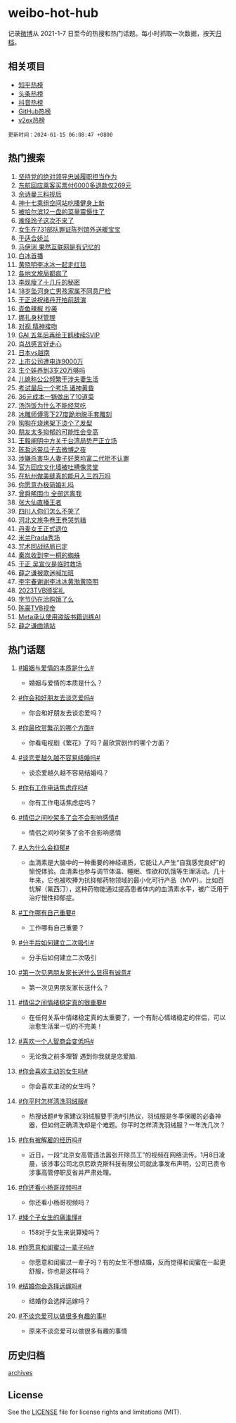 # weibo-hot-hub

记录[微博](https://www.weibo.com)从 2021-1-7 日至今的热搜和热门话题。每小时抓取一次数据，按天[归档](archives)。

## 相关项目

- [知乎热榜](https://github.com/lonnyzhang423/zhihu-hot-hub)
- [头条热榜](https://github.com/lonnyzhang423/toutiao-hot-hub)
- [抖音热榜](https://github.com/lonnyzhang423/douyin-hot-hub)
- [GitHub热榜](https://github.com/lonnyzhang423/github-hot-hub)
- [v2ex热榜](https://github.com/lonnyzhang423/v2ex-hot-hub)


`更新时间：2024-01-15 06:08:47 +0800`

## 热门搜索

1. [坚持党的绝对领导忠诚履职担当作为](https://m.weibo.cn/search?containerid=100103type%3D1%26t%3D10%26q%3D%23%E5%9D%9A%E6%8C%81%E5%85%9A%E7%9A%84%E7%BB%9D%E5%AF%B9%E9%A2%86%E5%AF%BC%E5%BF%A0%E8%AF%9A%E5%B1%A5%E8%81%8C%E6%8B%85%E5%BD%93%E4%BD%9C%E4%B8%BA%23&stream_entry_id=51&isnewpage=1&extparam=seat%3D1%26dgr%3D0%26q%3D%2523%25E5%259D%259A%25E6%258C%2581%25E5%2585%259A%25E7%259A%2584%25E7%25BB%259D%25E5%25AF%25B9%25E9%25A2%2586%25E5%25AF%25BC%25E5%25BF%25A0%25E8%25AF%259A%25E5%25B1%25A5%25E8%2581%258C%25E6%258B%2585%25E5%25BD%2593%25E4%25BD%259C%25E4%25B8%25BA%2523%26stream_entry_id%3D51%26pos%3D0%26cate%3D10103%26filter_type%3Drealtimehot%26c_type%3D51%26display_time%3D1705270126%26pre_seqid%3D17052701264150220375)
1. [东航回应乘客买票付6000多退款仅269元](https://m.weibo.cn/search?containerid=100103type%3D1%26t%3D10%26q%3D%23%E4%B8%9C%E8%88%AA%E5%9B%9E%E5%BA%94%E4%B9%98%E5%AE%A2%E4%B9%B0%E7%A5%A8%E4%BB%986000%E5%A4%9A%E9%80%80%E6%AC%BE%E4%BB%85269%E5%85%83%23&stream_entry_id=31&isnewpage=1&extparam=seat%3D1%26dgr%3D0%26stream_entry_id%3D31%26cate%3D5001%26filter_type%3Drealtimehot%26lcate%3D5001%26band_rank%3D1%26q%3D%2523%25E4%25B8%259C%25E8%2588%25AA%25E5%259B%259E%25E5%25BA%2594%25E4%25B9%2598%25E5%25AE%25A2%25E4%25B9%25B0%25E7%25A5%25A8%25E4%25BB%25986000%25E5%25A4%259A%25E9%2580%2580%25E6%25AC%25BE%25E4%25BB%2585269%25E5%2585%2583%2523%26realpos%3D1%26pos%3D0%26flag%3D2%26c_type%3D31%26display_time%3D1705270126%26pre_seqid%3D17052701264150220375)
1. [佘诗曼三料视后](https://m.weibo.cn/search?containerid=100103type%3D1%26t%3D10%26q%3D%E4%BD%98%E8%AF%97%E6%9B%BC%E4%B8%89%E6%96%99%E8%A7%86%E5%90%8E&stream_entry_id=31&isnewpage=1&extparam=seat%3D1%26dgr%3D0%26stream_entry_id%3D31%26cate%3D5001%26filter_type%3Drealtimehot%26lcate%3D5001%26band_rank%3D2%26q%3D%25E4%25BD%2598%25E8%25AF%2597%25E6%259B%25BC%25E4%25B8%2589%25E6%2596%2599%25E8%25A7%2586%25E5%2590%258E%26realpos%3D2%26pos%3D1%26flag%3D2%26c_type%3D31%26display_time%3D1705270126%26pre_seqid%3D17052701264150220375)
1. [神十七乘组空间站吃播健身上新](https://m.weibo.cn/search?containerid=100103type%3D1%26t%3D10%26q%3D%23%E7%A5%9E%E5%8D%81%E4%B8%83%E4%B9%98%E7%BB%84%E7%A9%BA%E9%97%B4%E7%AB%99%E5%90%83%E6%92%AD%E5%81%A5%E8%BA%AB%E4%B8%8A%E6%96%B0%23&stream_entry_id=31&isnewpage=1&extparam=seat%3D1%26dgr%3D0%26stream_entry_id%3D31%26cate%3D5001%26filter_type%3Drealtimehot%26lcate%3D5001%26band_rank%3D3%26q%3D%2523%25E7%25A5%259E%25E5%258D%2581%25E4%25B8%2583%25E4%25B9%2598%25E7%25BB%2584%25E7%25A9%25BA%25E9%2597%25B4%25E7%25AB%2599%25E5%2590%2583%25E6%2592%25AD%25E5%2581%25A5%25E8%25BA%25AB%25E4%25B8%258A%25E6%2596%25B0%2523%26realpos%3D3%26pos%3D2%26flag%3D0%26c_type%3D31%26display_time%3D1705270126%26pre_seqid%3D17052701264150220375)
1. [被哈尔滨12一盘的菜量震慑住了](https://m.weibo.cn/search?containerid=100103type%3D1%26t%3D10%26q%3D%23%E8%A2%AB%E5%93%88%E5%B0%94%E6%BB%A812%E4%B8%80%E7%9B%98%E7%9A%84%E8%8F%9C%E9%87%8F%E9%9C%87%E6%85%91%E4%BD%8F%E4%BA%86%23&stream_entry_id=31&isnewpage=1&extparam=seat%3D1%26dgr%3D0%26stream_entry_id%3D31%26cate%3D5001%26filter_type%3Drealtimehot%26lcate%3D5001%26band_rank%3D4%26q%3D%2523%25E8%25A2%25AB%25E5%2593%2588%25E5%25B0%2594%25E6%25BB%25A812%25E4%25B8%2580%25E7%259B%2598%25E7%259A%2584%25E8%258F%259C%25E9%2587%258F%25E9%259C%2587%25E6%2585%2591%25E4%25BD%258F%25E4%25BA%2586%2523%26realpos%3D4%26pos%3D3%26flag%3D2%26c_type%3D31%26display_time%3D1705270126%26pre_seqid%3D17052701264150220375)
1. [难怪玲子这次不来了](https://m.weibo.cn/search?containerid=100103type%3D1%26t%3D10%26q%3D%E9%9A%BE%E6%80%AA%E7%8E%B2%E5%AD%90%E8%BF%99%E6%AC%A1%E4%B8%8D%E6%9D%A5%E4%BA%86&stream_entry_id=31&isnewpage=1&extparam=seat%3D1%26dgr%3D0%26stream_entry_id%3D31%26cate%3D5001%26filter_type%3Drealtimehot%26lcate%3D5001%26band_rank%3D5%26q%3D%25E9%259A%25BE%25E6%2580%25AA%25E7%258E%25B2%25E5%25AD%2590%25E8%25BF%2599%25E6%25AC%25A1%25E4%25B8%258D%25E6%259D%25A5%25E4%25BA%2586%26realpos%3D5%26pos%3D4%26flag%3D2%26c_type%3D31%26display_time%3D1705270126%26pre_seqid%3D17052701264150220375)
1. [女生在731部队罪证陈列馆外送暖宝宝](https://m.weibo.cn/search?containerid=100103type%3D1%26t%3D10%26q%3D%23%E5%A5%B3%E7%94%9F%E5%9C%A8731%E9%83%A8%E9%98%9F%E7%BD%AA%E8%AF%81%E9%99%88%E5%88%97%E9%A6%86%E5%A4%96%E9%80%81%E6%9A%96%E5%AE%9D%E5%AE%9D%23&stream_entry_id=31&isnewpage=1&extparam=seat%3D1%26dgr%3D0%26stream_entry_id%3D31%26cate%3D5001%26filter_type%3Drealtimehot%26lcate%3D5001%26band_rank%3D6%26q%3D%2523%25E5%25A5%25B3%25E7%2594%259F%25E5%259C%25A8731%25E9%2583%25A8%25E9%2598%259F%25E7%25BD%25AA%25E8%25AF%2581%25E9%2599%2588%25E5%2588%2597%25E9%25A6%2586%25E5%25A4%2596%25E9%2580%2581%25E6%259A%2596%25E5%25AE%259D%25E5%25AE%259D%2523%26realpos%3D6%26pos%3D5%26flag%3D32768%26c_type%3D31%26display_time%3D1705270126%26pre_seqid%3D17052701264150220375)
1. [于适合娇兰](https://m.weibo.cn/search?containerid=100103type%3D1%26t%3D10%26q%3D%23%E4%BA%8E%E9%80%82%E5%90%88%E5%A8%87%E5%85%B0%23&stream_entry_id=31&isnewpage=1&extparam=seat%3D1%26stream_entry_id%3D31%26filter_type%3Drealtimehot%26cate%3D5001%26topic_ad%3D1%26is_ad_pos%3D1%26lcate%3D5001%26band_rank%3D7%26q%3D%2523%25E4%25BA%258E%25E9%2580%2582%25E5%2590%2588%25E5%25A8%2587%25E5%2585%25B0%2523%26dgr%3D0%26pos%3D6%26adid%3D218808%26c_type%3D31%26display_time%3D1705270126%26pre_seqid%3D17052701264150220375)
1. [马伊琍 果然互联网是有记忆的](https://m.weibo.cn/search?containerid=100103type%3D1%26t%3D10%26q%3D%E9%A9%AC%E4%BC%8A%E7%90%8D+%E6%9E%9C%E7%84%B6%E4%BA%92%E8%81%94%E7%BD%91%E6%98%AF%E6%9C%89%E8%AE%B0%E5%BF%86%E7%9A%84&stream_entry_id=31&isnewpage=1&extparam=seat%3D1%26dgr%3D0%26stream_entry_id%3D31%26cate%3D5001%26filter_type%3Drealtimehot%26lcate%3D5001%26band_rank%3D7%26q%3D%25E9%25A9%25AC%25E4%25BC%258A%25E7%2590%258D%2520%25E6%259E%259C%25E7%2584%25B6%25E4%25BA%2592%25E8%2581%2594%25E7%25BD%2591%25E6%2598%25AF%25E6%259C%2589%25E8%25AE%25B0%25E5%25BF%2586%25E7%259A%2584%26realpos%3D7%26pos%3D7%26flag%3D2%26c_type%3D31%26display_time%3D1705270126%26pre_seqid%3D17052701264150220375)
1. [白冰首播](https://m.weibo.cn/search?containerid=100103type%3D1%26t%3D10%26q%3D%E7%99%BD%E5%86%B0%E9%A6%96%E6%92%AD&stream_entry_id=31&isnewpage=1&extparam=seat%3D1%26dgr%3D0%26stream_entry_id%3D31%26cate%3D5001%26filter_type%3Drealtimehot%26lcate%3D5001%26band_rank%3D8%26q%3D%25E7%2599%25BD%25E5%2586%25B0%25E9%25A6%2596%25E6%2592%25AD%26realpos%3D8%26pos%3D8%26flag%3D2%26c_type%3D31%26display_time%3D1705270126%26pre_seqid%3D17052701264150220375)
1. [黄晓明李冰冰一起走红毯](https://m.weibo.cn/search?containerid=100103type%3D1%26t%3D10%26q%3D%E9%BB%84%E6%99%93%E6%98%8E%E6%9D%8E%E5%86%B0%E5%86%B0%E4%B8%80%E8%B5%B7%E8%B5%B0%E7%BA%A2%E6%AF%AF&stream_entry_id=31&isnewpage=1&extparam=seat%3D1%26dgr%3D0%26stream_entry_id%3D31%26cate%3D5001%26filter_type%3Drealtimehot%26lcate%3D5001%26band_rank%3D9%26q%3D%25E9%25BB%2584%25E6%2599%2593%25E6%2598%258E%25E6%259D%258E%25E5%2586%25B0%25E5%2586%25B0%25E4%25B8%2580%25E8%25B5%25B7%25E8%25B5%25B0%25E7%25BA%25A2%25E6%25AF%25AF%26realpos%3D9%26pos%3D9%26flag%3D2%26c_type%3D31%26display_time%3D1705270126%26pre_seqid%3D17052701264150220375)
1. [各地文旅局都疯了](https://m.weibo.cn/search?containerid=100103type%3D1%26t%3D10%26q%3D%E5%90%84%E5%9C%B0%E6%96%87%E6%97%85%E5%B1%80%E9%83%BD%E7%96%AF%E4%BA%86&stream_entry_id=31&isnewpage=1&extparam=seat%3D1%26dgr%3D0%26stream_entry_id%3D31%26cate%3D5001%26filter_type%3Drealtimehot%26lcate%3D5001%26band_rank%3D10%26q%3D%25E5%2590%2584%25E5%259C%25B0%25E6%2596%2587%25E6%2597%2585%25E5%25B1%2580%25E9%2583%25BD%25E7%2596%25AF%25E4%25BA%2586%26realpos%3D10%26pos%3D10%26flag%3D0%26c_type%3D31%26display_time%3D1705270126%26pre_seqid%3D17052701264150220375)
1. [李现瘦了十几斤的秘密](https://m.weibo.cn/search?containerid=100103type%3D1%26t%3D10%26q%3D%23%E6%9D%8E%E7%8E%B0%E7%98%A6%E4%BA%86%E5%8D%81%E5%87%A0%E6%96%A4%E7%9A%84%E7%A7%98%E5%AF%86%23&stream_entry_id=31&isnewpage=1&extparam=seat%3D1%26dgr%3D0%26stream_entry_id%3D31%26cate%3D5001%26filter_type%3Drealtimehot%26lcate%3D5001%26band_rank%3D11%26q%3D%2523%25E6%259D%258E%25E7%258E%25B0%25E7%2598%25A6%25E4%25BA%2586%25E5%258D%2581%25E5%2587%25A0%25E6%2596%25A4%25E7%259A%2584%25E7%25A7%2598%25E5%25AF%2586%2523%26realpos%3D11%26pos%3D11%26flag%3D2%26c_type%3D31%26display_time%3D1705270126%26pre_seqid%3D17052701264150220375)
1. [18岁坠河身亡男孩家属不同意尸检](https://m.weibo.cn/search?containerid=100103type%3D1%26t%3D10%26q%3D%2318%E5%B2%81%E5%9D%A0%E6%B2%B3%E8%BA%AB%E4%BA%A1%E7%94%B7%E5%AD%A9%E5%AE%B6%E5%B1%9E%E4%B8%8D%E5%90%8C%E6%84%8F%E5%B0%B8%E6%A3%80%23&stream_entry_id=31&isnewpage=1&extparam=seat%3D1%26dgr%3D0%26stream_entry_id%3D31%26cate%3D5001%26filter_type%3Drealtimehot%26lcate%3D5001%26band_rank%3D12%26q%3D%252318%25E5%25B2%2581%25E5%259D%25A0%25E6%25B2%25B3%25E8%25BA%25AB%25E4%25BA%25A1%25E7%2594%25B7%25E5%25AD%25A9%25E5%25AE%25B6%25E5%25B1%259E%25E4%25B8%258D%25E5%2590%258C%25E6%2584%258F%25E5%25B0%25B8%25E6%25A3%2580%2523%26realpos%3D12%26pos%3D12%26flag%3D2%26c_type%3D31%26display_time%3D1705270126%26pre_seqid%3D17052701264150220375)
1. [于正说祝绪丹开拍前辞演](https://m.weibo.cn/search?containerid=100103type%3D1%26t%3D10%26q%3D%E4%BA%8E%E6%AD%A3%E8%AF%B4%E7%A5%9D%E7%BB%AA%E4%B8%B9%E5%BC%80%E6%8B%8D%E5%89%8D%E8%BE%9E%E6%BC%94&stream_entry_id=31&isnewpage=1&extparam=seat%3D1%26dgr%3D0%26stream_entry_id%3D31%26cate%3D5001%26filter_type%3Drealtimehot%26lcate%3D5001%26band_rank%3D13%26q%3D%25E4%25BA%258E%25E6%25AD%25A3%25E8%25AF%25B4%25E7%25A5%259D%25E7%25BB%25AA%25E4%25B8%25B9%25E5%25BC%2580%25E6%258B%258D%25E5%2589%258D%25E8%25BE%259E%25E6%25BC%2594%26realpos%3D13%26pos%3D13%26flag%3D2%26c_type%3D31%26display_time%3D1705270126%26pre_seqid%3D17052701264150220375)
1. [壶鱼辣椒 抄袭](https://m.weibo.cn/search?containerid=100103type%3D1%26t%3D10%26q%3D%E5%A3%B6%E9%B1%BC%E8%BE%A3%E6%A4%92+%E6%8A%84%E8%A2%AD&stream_entry_id=31&isnewpage=1&extparam=seat%3D1%26dgr%3D0%26stream_entry_id%3D31%26cate%3D5001%26filter_type%3Drealtimehot%26lcate%3D5001%26band_rank%3D14%26q%3D%25E5%25A3%25B6%25E9%25B1%25BC%25E8%25BE%25A3%25E6%25A4%2592%2520%25E6%258A%2584%25E8%25A2%25AD%26realpos%3D14%26pos%3D14%26flag%3D0%26c_type%3D31%26display_time%3D1705270126%26pre_seqid%3D17052701264150220375)
1. [娜扎身材管理](https://m.weibo.cn/search?containerid=100103type%3D1%26t%3D10%26q%3D%23%E5%A8%9C%E6%89%8E%E8%BA%AB%E6%9D%90%E7%AE%A1%E7%90%86%23&stream_entry_id=31&isnewpage=1&extparam=seat%3D1%26dgr%3D0%26stream_entry_id%3D31%26cate%3D5001%26filter_type%3Drealtimehot%26lcate%3D5001%26band_rank%3D15%26q%3D%2523%25E5%25A8%259C%25E6%2589%258E%25E8%25BA%25AB%25E6%259D%2590%25E7%25AE%25A1%25E7%2590%2586%2523%26realpos%3D15%26pos%3D15%26flag%3D2%26c_type%3D31%26display_time%3D1705270126%26pre_seqid%3D17052701264150220375)
1. [对视 精神接吻](https://m.weibo.cn/search?containerid=100103type%3D1%26t%3D10%26q%3D%E5%AF%B9%E8%A7%86+%E7%B2%BE%E7%A5%9E%E6%8E%A5%E5%90%BB&stream_entry_id=31&isnewpage=1&extparam=seat%3D1%26dgr%3D0%26stream_entry_id%3D31%26cate%3D5001%26filter_type%3Drealtimehot%26lcate%3D5001%26band_rank%3D16%26q%3D%25E5%25AF%25B9%25E8%25A7%2586%2520%25E7%25B2%25BE%25E7%25A5%259E%25E6%258E%25A5%25E5%2590%25BB%26realpos%3D16%26pos%3D16%26flag%3D0%26c_type%3D31%26display_time%3D1705270126%26pre_seqid%3D17052701264150220375)
1. [GAI 五年后再给王鹤棣续SVIP](https://m.weibo.cn/search?containerid=100103type%3D1%26t%3D10%26q%3DGAI+%E4%BA%94%E5%B9%B4%E5%90%8E%E5%86%8D%E7%BB%99%E7%8E%8B%E9%B9%A4%E6%A3%A3%E7%BB%ADSVIP&stream_entry_id=31&isnewpage=1&extparam=seat%3D1%26dgr%3D0%26stream_entry_id%3D31%26cate%3D5001%26filter_type%3Drealtimehot%26lcate%3D5001%26band_rank%3D17%26q%3DGAI%2520%25E4%25BA%2594%25E5%25B9%25B4%25E5%2590%258E%25E5%2586%258D%25E7%25BB%2599%25E7%258E%258B%25E9%25B9%25A4%25E6%25A3%25A3%25E7%25BB%25ADSVIP%26realpos%3D17%26pos%3D17%26flag%3D0%26c_type%3D31%26display_time%3D1705270126%26pre_seqid%3D17052701264150220375)
1. [肖战感言好走心](https://m.weibo.cn/search?containerid=100103type%3D1%26t%3D10%26q%3D%23%E8%82%96%E6%88%98%E6%84%9F%E8%A8%80%E5%A5%BD%E8%B5%B0%E5%BF%83%23&stream_entry_id=31&isnewpage=1&extparam=seat%3D1%26dgr%3D0%26stream_entry_id%3D31%26cate%3D5001%26filter_type%3Drealtimehot%26lcate%3D5001%26band_rank%3D18%26q%3D%2523%25E8%2582%2596%25E6%2588%2598%25E6%2584%259F%25E8%25A8%2580%25E5%25A5%25BD%25E8%25B5%25B0%25E5%25BF%2583%2523%26realpos%3D18%26pos%3D18%26flag%3D0%26c_type%3D31%26display_time%3D1705270126%26pre_seqid%3D17052701264150220375)
1. [日本vs越南](https://m.weibo.cn/search?containerid=100103type%3D1%26t%3D10%26q%3D%E6%97%A5%E6%9C%ACvs%E8%B6%8A%E5%8D%97&stream_entry_id=31&isnewpage=1&extparam=seat%3D1%26dgr%3D0%26stream_entry_id%3D31%26cate%3D5001%26filter_type%3Drealtimehot%26lcate%3D5001%26band_rank%3D19%26q%3D%25E6%2597%25A5%25E6%259C%25ACvs%25E8%25B6%258A%25E5%258D%2597%26realpos%3D19%26pos%3D19%26flag%3D0%26c_type%3D31%26display_time%3D1705270126%26pre_seqid%3D17052701264150220375)
1. [上市公司遭电诈9000万](https://m.weibo.cn/search?containerid=100103type%3D1%26t%3D10%26q%3D%23%E4%B8%8A%E5%B8%82%E5%85%AC%E5%8F%B8%E9%81%AD%E7%94%B5%E8%AF%889000%E4%B8%87%23&stream_entry_id=31&isnewpage=1&extparam=seat%3D1%26dgr%3D0%26stream_entry_id%3D31%26cate%3D5001%26filter_type%3Drealtimehot%26lcate%3D5001%26band_rank%3D20%26q%3D%2523%25E4%25B8%258A%25E5%25B8%2582%25E5%2585%25AC%25E5%258F%25B8%25E9%2581%25AD%25E7%2594%25B5%25E8%25AF%25889000%25E4%25B8%2587%2523%26realpos%3D20%26pos%3D20%26flag%3D0%26c_type%3D31%26display_time%3D1705270126%26pre_seqid%3D17052701264150220375)
1. [生个娃养到3岁20万够吗](https://m.weibo.cn/search?containerid=100103type%3D1%26t%3D10%26q%3D%23%E7%94%9F%E4%B8%AA%E5%A8%83%E5%85%BB%E5%88%B03%E5%B2%8120%E4%B8%87%E5%A4%9F%E5%90%97%23&stream_entry_id=31&isnewpage=1&extparam=seat%3D1%26dgr%3D0%26stream_entry_id%3D31%26cate%3D5001%26filter_type%3Drealtimehot%26lcate%3D5001%26band_rank%3D21%26q%3D%2523%25E7%2594%259F%25E4%25B8%25AA%25E5%25A8%2583%25E5%2585%25BB%25E5%2588%25B03%25E5%25B2%258120%25E4%25B8%2587%25E5%25A4%259F%25E5%2590%2597%2523%26realpos%3D21%26pos%3D21%26flag%3D0%26c_type%3D31%26display_time%3D1705270126%26pre_seqid%3D17052701264150220375)
1. [儿媳称公公频繁干涉夫妻生活](https://m.weibo.cn/search?containerid=100103type%3D1%26t%3D10%26q%3D%23%E5%84%BF%E5%AA%B3%E7%A7%B0%E5%85%AC%E5%85%AC%E9%A2%91%E7%B9%81%E5%B9%B2%E6%B6%89%E5%A4%AB%E5%A6%BB%E7%94%9F%E6%B4%BB%23&stream_entry_id=31&isnewpage=1&extparam=seat%3D1%26dgr%3D0%26stream_entry_id%3D31%26cate%3D5001%26filter_type%3Drealtimehot%26lcate%3D5001%26band_rank%3D22%26q%3D%2523%25E5%2584%25BF%25E5%25AA%25B3%25E7%25A7%25B0%25E5%2585%25AC%25E5%2585%25AC%25E9%25A2%2591%25E7%25B9%2581%25E5%25B9%25B2%25E6%25B6%2589%25E5%25A4%25AB%25E5%25A6%25BB%25E7%2594%259F%25E6%25B4%25BB%2523%26realpos%3D22%26pos%3D22%26flag%3D0%26c_type%3D31%26display_time%3D1705270126%26pre_seqid%3D17052701264150220375)
1. [考试最后一个考场 诸神黄昏](https://m.weibo.cn/search?containerid=100103type%3D1%26t%3D10%26q%3D%E8%80%83%E8%AF%95%E6%9C%80%E5%90%8E%E4%B8%80%E4%B8%AA%E8%80%83%E5%9C%BA+%E8%AF%B8%E7%A5%9E%E9%BB%84%E6%98%8F&stream_entry_id=31&isnewpage=1&extparam=seat%3D1%26dgr%3D0%26stream_entry_id%3D31%26cate%3D5001%26filter_type%3Drealtimehot%26lcate%3D5001%26band_rank%3D23%26q%3D%25E8%2580%2583%25E8%25AF%2595%25E6%259C%2580%25E5%2590%258E%25E4%25B8%2580%25E4%25B8%25AA%25E8%2580%2583%25E5%259C%25BA%2520%25E8%25AF%25B8%25E7%25A5%259E%25E9%25BB%2584%25E6%2598%258F%26realpos%3D23%26pos%3D23%26flag%3D0%26c_type%3D31%26display_time%3D1705270126%26pre_seqid%3D17052701264150220375)
1. [36元成本一锅做出了10道菜](https://m.weibo.cn/search?containerid=100103type%3D1%26t%3D10%26q%3D36%E5%85%83%E6%88%90%E6%9C%AC%E4%B8%80%E9%94%85%E5%81%9A%E5%87%BA%E4%BA%8610%E9%81%93%E8%8F%9C&stream_entry_id=31&isnewpage=1&extparam=seat%3D1%26dgr%3D0%26stream_entry_id%3D31%26cate%3D5001%26filter_type%3Drealtimehot%26lcate%3D5001%26band_rank%3D24%26q%3D36%25E5%2585%2583%25E6%2588%2590%25E6%259C%25AC%25E4%25B8%2580%25E9%2594%2585%25E5%2581%259A%25E5%2587%25BA%25E4%25BA%258610%25E9%2581%2593%25E8%258F%259C%26realpos%3D24%26pos%3D24%26flag%3D0%26c_type%3D31%26display_time%3D1705270126%26pre_seqid%3D17052701264150220375)
1. [汤泡饭为什么不能经常吃](https://m.weibo.cn/search?containerid=100103type%3D1%26t%3D10%26q%3D%23%E6%B1%A4%E6%B3%A1%E9%A5%AD%E4%B8%BA%E4%BB%80%E4%B9%88%E4%B8%8D%E8%83%BD%E7%BB%8F%E5%B8%B8%E5%90%83%23&stream_entry_id=31&isnewpage=1&extparam=seat%3D1%26dgr%3D0%26stream_entry_id%3D31%26cate%3D5001%26filter_type%3Drealtimehot%26lcate%3D5001%26band_rank%3D25%26q%3D%2523%25E6%25B1%25A4%25E6%25B3%25A1%25E9%25A5%25AD%25E4%25B8%25BA%25E4%25BB%2580%25E4%25B9%2588%25E4%25B8%258D%25E8%2583%25BD%25E7%25BB%258F%25E5%25B8%25B8%25E5%2590%2583%2523%26realpos%3D25%26pos%3D25%26flag%3D0%26c_type%3D31%26display_time%3D1705270126%26pre_seqid%3D17052701264150220375)
1. [冰雕师傅零下27度跪地脱手套雕刻](https://m.weibo.cn/search?containerid=100103type%3D1%26t%3D10%26q%3D%23%E5%86%B0%E9%9B%95%E5%B8%88%E5%82%85%E9%9B%B6%E4%B8%8B27%E5%BA%A6%E8%B7%AA%E5%9C%B0%E8%84%B1%E6%89%8B%E5%A5%97%E9%9B%95%E5%88%BB%23&stream_entry_id=31&isnewpage=1&extparam=seat%3D1%26dgr%3D0%26stream_entry_id%3D31%26cate%3D5001%26filter_type%3Drealtimehot%26lcate%3D5001%26band_rank%3D26%26q%3D%2523%25E5%2586%25B0%25E9%259B%2595%25E5%25B8%2588%25E5%2582%2585%25E9%259B%25B6%25E4%25B8%258B27%25E5%25BA%25A6%25E8%25B7%25AA%25E5%259C%25B0%25E8%2584%25B1%25E6%2589%258B%25E5%25A5%2597%25E9%259B%2595%25E5%2588%25BB%2523%26realpos%3D26%26pos%3D26%26flag%3D32768%26c_type%3D31%26display_time%3D1705270126%26pre_seqid%3D17052701264150220375)
1. [狗狗在烧烤架下烫个了发型](https://m.weibo.cn/search?containerid=100103type%3D1%26t%3D10%26q%3D%E7%8B%97%E7%8B%97%E5%9C%A8%E7%83%A7%E7%83%A4%E6%9E%B6%E4%B8%8B%E7%83%AB%E4%B8%AA%E4%BA%86%E5%8F%91%E5%9E%8B&stream_entry_id=31&isnewpage=1&extparam=seat%3D1%26dgr%3D0%26stream_entry_id%3D31%26cate%3D5001%26filter_type%3Drealtimehot%26lcate%3D5001%26band_rank%3D27%26q%3D%25E7%258B%2597%25E7%258B%2597%25E5%259C%25A8%25E7%2583%25A7%25E7%2583%25A4%25E6%259E%25B6%25E4%25B8%258B%25E7%2583%25AB%25E4%25B8%25AA%25E4%25BA%2586%25E5%258F%2591%25E5%259E%258B%26realpos%3D27%26pos%3D27%26flag%3D0%26c_type%3D31%26display_time%3D1705270126%26pre_seqid%3D17052701264150220375)
1. [朋友太多抑郁的可能性会变高](https://m.weibo.cn/search?containerid=100103type%3D1%26t%3D10%26q%3D%23%E6%9C%8B%E5%8F%8B%E5%A4%AA%E5%A4%9A%E6%8A%91%E9%83%81%E7%9A%84%E5%8F%AF%E8%83%BD%E6%80%A7%E4%BC%9A%E5%8F%98%E9%AB%98%23&stream_entry_id=31&isnewpage=1&extparam=seat%3D1%26dgr%3D0%26stream_entry_id%3D31%26cate%3D5001%26filter_type%3Drealtimehot%26lcate%3D5001%26band_rank%3D28%26q%3D%2523%25E6%259C%258B%25E5%258F%258B%25E5%25A4%25AA%25E5%25A4%259A%25E6%258A%2591%25E9%2583%2581%25E7%259A%2584%25E5%258F%25AF%25E8%2583%25BD%25E6%2580%25A7%25E4%25BC%259A%25E5%258F%2598%25E9%25AB%2598%2523%26realpos%3D28%26pos%3D28%26flag%3D0%26c_type%3D31%26display_time%3D1705270126%26pre_seqid%3D17052701264150220375)
1. [王毅阐明中方关于台湾局势严正立场](https://m.weibo.cn/search?containerid=100103type%3D1%26t%3D10%26q%3D%23%E7%8E%8B%E6%AF%85%E9%98%90%E6%98%8E%E4%B8%AD%E6%96%B9%E5%85%B3%E4%BA%8E%E5%8F%B0%E6%B9%BE%E5%B1%80%E5%8A%BF%E4%B8%A5%E6%AD%A3%E7%AB%8B%E5%9C%BA%23&stream_entry_id=31&isnewpage=1&extparam=seat%3D1%26dgr%3D0%26stream_entry_id%3D31%26cate%3D5001%26filter_type%3Drealtimehot%26lcate%3D5001%26band_rank%3D29%26q%3D%2523%25E7%258E%258B%25E6%25AF%2585%25E9%2598%2590%25E6%2598%258E%25E4%25B8%25AD%25E6%2596%25B9%25E5%2585%25B3%25E4%25BA%258E%25E5%258F%25B0%25E6%25B9%25BE%25E5%25B1%2580%25E5%258A%25BF%25E4%25B8%25A5%25E6%25AD%25A3%25E7%25AB%258B%25E5%259C%25BA%2523%26realpos%3D29%26pos%3D29%26flag%3D0%26c_type%3D31%26display_time%3D1705270126%26pre_seqid%3D17052701264150220375)
1. [陈哲远带瓜子去微博之夜](https://m.weibo.cn/search?containerid=100103type%3D1%26t%3D10%26q%3D%23%E9%99%88%E5%93%B2%E8%BF%9C%E5%B8%A6%E7%93%9C%E5%AD%90%E5%8E%BB%E5%BE%AE%E5%8D%9A%E4%B9%8B%E5%A4%9C%23&stream_entry_id=31&isnewpage=1&extparam=seat%3D1%26dgr%3D0%26stream_entry_id%3D31%26cate%3D5001%26filter_type%3Drealtimehot%26lcate%3D5001%26band_rank%3D30%26q%3D%2523%25E9%2599%2588%25E5%2593%25B2%25E8%25BF%259C%25E5%25B8%25A6%25E7%2593%259C%25E5%25AD%2590%25E5%258E%25BB%25E5%25BE%25AE%25E5%258D%259A%25E4%25B9%258B%25E5%25A4%259C%2523%26realpos%3D30%26pos%3D30%26flag%3D0%26c_type%3D31%26display_time%3D1705270126%26pre_seqid%3D17052701264150220375)
1. [涉嫌杀害华人妻子好莱坞富二代拒不认罪](https://m.weibo.cn/search?containerid=100103type%3D1%26t%3D10%26q%3D%23%E6%B6%89%E5%AB%8C%E6%9D%80%E5%AE%B3%E5%8D%8E%E4%BA%BA%E5%A6%BB%E5%AD%90%E5%A5%BD%E8%8E%B1%E5%9D%9E%E5%AF%8C%E4%BA%8C%E4%BB%A3%E6%8B%92%E4%B8%8D%E8%AE%A4%E7%BD%AA%23&stream_entry_id=31&isnewpage=1&extparam=seat%3D1%26dgr%3D0%26stream_entry_id%3D31%26cate%3D5001%26filter_type%3Drealtimehot%26lcate%3D5001%26band_rank%3D31%26q%3D%2523%25E6%25B6%2589%25E5%25AB%258C%25E6%259D%2580%25E5%25AE%25B3%25E5%258D%258E%25E4%25BA%25BA%25E5%25A6%25BB%25E5%25AD%2590%25E5%25A5%25BD%25E8%258E%25B1%25E5%259D%259E%25E5%25AF%258C%25E4%25BA%258C%25E4%25BB%25A3%25E6%258B%2592%25E4%25B8%258D%25E8%25AE%25A4%25E7%25BD%25AA%2523%26realpos%3D31%26pos%3D31%26flag%3D1%26c_type%3D31%26display_time%3D1705270126%26pre_seqid%3D17052701264150220375)
1. [官方回应文化墙被吐槽像灵堂](https://m.weibo.cn/search?containerid=100103type%3D1%26t%3D10%26q%3D%23%E5%AE%98%E6%96%B9%E5%9B%9E%E5%BA%94%E6%96%87%E5%8C%96%E5%A2%99%E8%A2%AB%E5%90%90%E6%A7%BD%E5%83%8F%E7%81%B5%E5%A0%82%23&stream_entry_id=31&isnewpage=1&extparam=seat%3D1%26dgr%3D0%26stream_entry_id%3D31%26cate%3D5001%26filter_type%3Drealtimehot%26lcate%3D5001%26band_rank%3D32%26q%3D%2523%25E5%25AE%2598%25E6%2596%25B9%25E5%259B%259E%25E5%25BA%2594%25E6%2596%2587%25E5%258C%2596%25E5%25A2%2599%25E8%25A2%25AB%25E5%2590%2590%25E6%25A7%25BD%25E5%2583%258F%25E7%2581%25B5%25E5%25A0%2582%2523%26realpos%3D32%26pos%3D32%26flag%3D1%26c_type%3D31%26display_time%3D1705270126%26pre_seqid%3D17052701264150220375)
1. [在杭州做美缝真的能月入三四万吗](https://m.weibo.cn/search?containerid=100103type%3D1%26t%3D10%26q%3D%23%E5%9C%A8%E6%9D%AD%E5%B7%9E%E5%81%9A%E7%BE%8E%E7%BC%9D%E7%9C%9F%E7%9A%84%E8%83%BD%E6%9C%88%E5%85%A5%E4%B8%89%E5%9B%9B%E4%B8%87%E5%90%97%23&stream_entry_id=31&isnewpage=1&extparam=seat%3D1%26dgr%3D0%26stream_entry_id%3D31%26cate%3D5001%26filter_type%3Drealtimehot%26lcate%3D5001%26band_rank%3D33%26q%3D%2523%25E5%259C%25A8%25E6%259D%25AD%25E5%25B7%259E%25E5%2581%259A%25E7%25BE%258E%25E7%25BC%259D%25E7%259C%259F%25E7%259A%2584%25E8%2583%25BD%25E6%259C%2588%25E5%2585%25A5%25E4%25B8%2589%25E5%259B%259B%25E4%25B8%2587%25E5%2590%2597%2523%26realpos%3D33%26pos%3D33%26flag%3D1%26c_type%3D31%26display_time%3D1705270126%26pre_seqid%3D17052701264150220375)
1. [你愿意办极简婚礼吗](https://m.weibo.cn/search?containerid=100103type%3D1%26t%3D10%26q%3D%23%E4%BD%A0%E6%84%BF%E6%84%8F%E5%8A%9E%E6%9E%81%E7%AE%80%E5%A9%9A%E7%A4%BC%E5%90%97%23&stream_entry_id=31&isnewpage=1&extparam=seat%3D1%26dgr%3D0%26stream_entry_id%3D31%26cate%3D5001%26filter_type%3Drealtimehot%26lcate%3D5001%26band_rank%3D34%26q%3D%2523%25E4%25BD%25A0%25E6%2584%25BF%25E6%2584%258F%25E5%258A%259E%25E6%259E%2581%25E7%25AE%2580%25E5%25A9%259A%25E7%25A4%25BC%25E5%2590%2597%2523%26realpos%3D34%26pos%3D34%26flag%3D0%26c_type%3D31%26display_time%3D1705270126%26pre_seqid%3D17052701264150220375)
1. [曾舜晞围巾 全部远离我](https://m.weibo.cn/search?containerid=100103type%3D1%26t%3D10%26q%3D%E6%9B%BE%E8%88%9C%E6%99%9E%E5%9B%B4%E5%B7%BE+%E5%85%A8%E9%83%A8%E8%BF%9C%E7%A6%BB%E6%88%91&stream_entry_id=31&isnewpage=1&extparam=seat%3D1%26dgr%3D0%26stream_entry_id%3D31%26cate%3D5001%26filter_type%3Drealtimehot%26lcate%3D5001%26band_rank%3D35%26q%3D%25E6%259B%25BE%25E8%2588%259C%25E6%2599%259E%25E5%259B%25B4%25E5%25B7%25BE%2520%25E5%2585%25A8%25E9%2583%25A8%25E8%25BF%259C%25E7%25A6%25BB%25E6%2588%2591%26realpos%3D35%26pos%3D35%26flag%3D0%26c_type%3D31%26display_time%3D1705270126%26pre_seqid%3D17052701264150220375)
1. [张大仙直播王者](https://m.weibo.cn/search?containerid=100103type%3D1%26t%3D10%26q%3D%E5%BC%A0%E5%A4%A7%E4%BB%99%E7%9B%B4%E6%92%AD%E7%8E%8B%E8%80%85&stream_entry_id=31&isnewpage=1&extparam=seat%3D1%26dgr%3D0%26stream_entry_id%3D31%26cate%3D5001%26filter_type%3Drealtimehot%26lcate%3D5001%26band_rank%3D36%26q%3D%25E5%25BC%25A0%25E5%25A4%25A7%25E4%25BB%2599%25E7%259B%25B4%25E6%2592%25AD%25E7%258E%258B%25E8%2580%2585%26realpos%3D36%26pos%3D36%26flag%3D0%26c_type%3D31%26display_time%3D1705270126%26pre_seqid%3D17052701264150220375)
1. [四川人你们怎么不笑了](https://m.weibo.cn/search?containerid=100103type%3D1%26t%3D10%26q%3D%23%E5%9B%9B%E5%B7%9D%E4%BA%BA%E4%BD%A0%E4%BB%AC%E6%80%8E%E4%B9%88%E4%B8%8D%E7%AC%91%E4%BA%86%23&stream_entry_id=31&isnewpage=1&extparam=seat%3D1%26dgr%3D0%26stream_entry_id%3D31%26cate%3D5001%26filter_type%3Drealtimehot%26lcate%3D5001%26band_rank%3D37%26q%3D%2523%25E5%259B%259B%25E5%25B7%259D%25E4%25BA%25BA%25E4%25BD%25A0%25E4%25BB%25AC%25E6%2580%258E%25E4%25B9%2588%25E4%25B8%258D%25E7%25AC%2591%25E4%25BA%2586%2523%26realpos%3D37%26pos%3D37%26flag%3D0%26c_type%3D31%26display_time%3D1705270126%26pre_seqid%3D17052701264150220375)
1. [河北文旅争卷王卷哭剪辑](https://m.weibo.cn/search?containerid=100103type%3D1%26t%3D10%26q%3D%23%E6%B2%B3%E5%8C%97%E6%96%87%E6%97%85%E4%BA%89%E5%8D%B7%E7%8E%8B%E5%8D%B7%E5%93%AD%E5%89%AA%E8%BE%91%23&stream_entry_id=31&isnewpage=1&extparam=seat%3D1%26dgr%3D0%26stream_entry_id%3D31%26cate%3D5001%26filter_type%3Drealtimehot%26lcate%3D5001%26band_rank%3D38%26q%3D%2523%25E6%25B2%25B3%25E5%258C%2597%25E6%2596%2587%25E6%2597%2585%25E4%25BA%2589%25E5%258D%25B7%25E7%258E%258B%25E5%258D%25B7%25E5%2593%25AD%25E5%2589%25AA%25E8%25BE%2591%2523%26realpos%3D38%26pos%3D38%26flag%3D0%26c_type%3D31%26display_time%3D1705270126%26pre_seqid%3D17052701264150220375)
1. [丹麦女王正式退位](https://m.weibo.cn/search?containerid=100103type%3D1%26t%3D10%26q%3D%23%E4%B8%B9%E9%BA%A6%E5%A5%B3%E7%8E%8B%E6%AD%A3%E5%BC%8F%E9%80%80%E4%BD%8D%23&stream_entry_id=31&isnewpage=1&extparam=seat%3D1%26dgr%3D0%26stream_entry_id%3D31%26cate%3D5001%26filter_type%3Drealtimehot%26lcate%3D5001%26band_rank%3D39%26q%3D%2523%25E4%25B8%25B9%25E9%25BA%25A6%25E5%25A5%25B3%25E7%258E%258B%25E6%25AD%25A3%25E5%25BC%258F%25E9%2580%2580%25E4%25BD%258D%2523%26realpos%3D39%26pos%3D39%26flag%3D0%26c_type%3D31%26display_time%3D1705270126%26pre_seqid%3D17052701264150220375)
1. [米兰Prada秀场](https://m.weibo.cn/search?containerid=100103type%3D1%26t%3D10%26q%3D%E7%B1%B3%E5%85%B0Prada%E7%A7%80%E5%9C%BA&stream_entry_id=31&isnewpage=1&extparam=seat%3D1%26dgr%3D0%26stream_entry_id%3D31%26cate%3D5001%26filter_type%3Drealtimehot%26lcate%3D5001%26band_rank%3D40%26q%3D%25E7%25B1%25B3%25E5%2585%25B0Prada%25E7%25A7%2580%25E5%259C%25BA%26realpos%3D40%26pos%3D40%26flag%3D0%26c_type%3D31%26display_time%3D1705270126%26pre_seqid%3D17052701264150220375)
1. [咒术回战结局已定](https://m.weibo.cn/search?containerid=100103type%3D1%26t%3D10%26q%3D%23%E5%92%92%E6%9C%AF%E5%9B%9E%E6%88%98%E7%BB%93%E5%B1%80%E5%B7%B2%E5%AE%9A%23&stream_entry_id=31&isnewpage=1&extparam=seat%3D1%26dgr%3D0%26stream_entry_id%3D31%26cate%3D5001%26filter_type%3Drealtimehot%26lcate%3D5001%26band_rank%3D41%26q%3D%2523%25E5%2592%2592%25E6%259C%25AF%25E5%259B%259E%25E6%2588%2598%25E7%25BB%2593%25E5%25B1%2580%25E5%25B7%25B2%25E5%25AE%259A%2523%26realpos%3D41%26pos%3D41%26flag%3D0%26c_type%3D31%26display_time%3D1705270126%26pre_seqid%3D17052701264150220375)
1. [秦岚收到李一桐的蜘蛛](https://m.weibo.cn/search?containerid=100103type%3D1%26t%3D10%26q%3D%23%E7%A7%A6%E5%B2%9A%E6%94%B6%E5%88%B0%E6%9D%8E%E4%B8%80%E6%A1%90%E7%9A%84%E8%9C%98%E8%9B%9B%23&stream_entry_id=31&isnewpage=1&extparam=seat%3D1%26dgr%3D0%26stream_entry_id%3D31%26cate%3D5001%26filter_type%3Drealtimehot%26lcate%3D5001%26band_rank%3D42%26q%3D%2523%25E7%25A7%25A6%25E5%25B2%259A%25E6%2594%25B6%25E5%2588%25B0%25E6%259D%258E%25E4%25B8%2580%25E6%25A1%2590%25E7%259A%2584%25E8%259C%2598%25E8%259B%259B%2523%26realpos%3D42%26pos%3D42%26flag%3D0%26c_type%3D31%26display_time%3D1705270126%26pre_seqid%3D17052701264150220375)
1. [于正 吴宣仪是临时救场](https://m.weibo.cn/search?containerid=100103type%3D1%26t%3D10%26q%3D%E4%BA%8E%E6%AD%A3+%E5%90%B4%E5%AE%A3%E4%BB%AA%E6%98%AF%E4%B8%B4%E6%97%B6%E6%95%91%E5%9C%BA&stream_entry_id=31&isnewpage=1&extparam=seat%3D1%26dgr%3D0%26stream_entry_id%3D31%26cate%3D5001%26filter_type%3Drealtimehot%26lcate%3D5001%26band_rank%3D43%26q%3D%25E4%25BA%258E%25E6%25AD%25A3%2520%25E5%2590%25B4%25E5%25AE%25A3%25E4%25BB%25AA%25E6%2598%25AF%25E4%25B8%25B4%25E6%2597%25B6%25E6%2595%2591%25E5%259C%25BA%26realpos%3D43%26pos%3D43%26flag%3D0%26c_type%3D31%26display_time%3D1705270126%26pre_seqid%3D17052701264150220375)
1. [薛之谦被歌迷喊加班](https://m.weibo.cn/search?containerid=100103type%3D1%26t%3D10%26q%3D%E8%96%9B%E4%B9%8B%E8%B0%A6%E8%A2%AB%E6%AD%8C%E8%BF%B7%E5%96%8A%E5%8A%A0%E7%8F%AD&stream_entry_id=31&isnewpage=1&extparam=seat%3D1%26dgr%3D0%26stream_entry_id%3D31%26cate%3D5001%26filter_type%3Drealtimehot%26lcate%3D5001%26band_rank%3D44%26q%3D%25E8%2596%259B%25E4%25B9%258B%25E8%25B0%25A6%25E8%25A2%25AB%25E6%25AD%258C%25E8%25BF%25B7%25E5%2596%258A%25E5%258A%25A0%25E7%258F%25AD%26realpos%3D44%26pos%3D44%26flag%3D0%26c_type%3D31%26display_time%3D1705270126%26pre_seqid%3D17052701264150220375)
1. [李宇春谢谢李冰冰黄渤黄晓明](https://m.weibo.cn/search?containerid=100103type%3D1%26t%3D10%26q%3D%23%E6%9D%8E%E5%AE%87%E6%98%A5%E8%B0%A2%E8%B0%A2%E6%9D%8E%E5%86%B0%E5%86%B0%E9%BB%84%E6%B8%A4%E9%BB%84%E6%99%93%E6%98%8E%23&stream_entry_id=31&isnewpage=1&extparam=seat%3D1%26dgr%3D0%26stream_entry_id%3D31%26cate%3D5001%26filter_type%3Drealtimehot%26lcate%3D5001%26band_rank%3D45%26q%3D%2523%25E6%259D%258E%25E5%25AE%2587%25E6%2598%25A5%25E8%25B0%25A2%25E8%25B0%25A2%25E6%259D%258E%25E5%2586%25B0%25E5%2586%25B0%25E9%25BB%2584%25E6%25B8%25A4%25E9%25BB%2584%25E6%2599%2593%25E6%2598%258E%2523%26realpos%3D45%26pos%3D45%26flag%3D0%26c_type%3D31%26display_time%3D1705270126%26pre_seqid%3D17052701264150220375)
1. [2023TVB颁奖礼](https://m.weibo.cn/search?containerid=100103type%3D1%26t%3D10%26q%3D%232023TVB%E9%A2%81%E5%A5%96%E7%A4%BC%23&stream_entry_id=31&isnewpage=1&extparam=seat%3D1%26dgr%3D0%26stream_entry_id%3D31%26cate%3D5001%26filter_type%3Drealtimehot%26lcate%3D5001%26band_rank%3D46%26q%3D%25232023TVB%25E9%25A2%2581%25E5%25A5%2596%25E7%25A4%25BC%2523%26realpos%3D46%26pos%3D46%26flag%3D0%26c_type%3D31%26display_time%3D1705270126%26pre_seqid%3D17052701264150220375)
1. [字节仍在洽购饿了么](https://m.weibo.cn/search?containerid=100103type%3D1%26t%3D10%26q%3D%23%E5%AD%97%E8%8A%82%E4%BB%8D%E5%9C%A8%E6%B4%BD%E8%B4%AD%E9%A5%BF%E4%BA%86%E4%B9%88%23&stream_entry_id=31&isnewpage=1&extparam=seat%3D1%26dgr%3D0%26stream_entry_id%3D31%26cate%3D5001%26filter_type%3Drealtimehot%26lcate%3D5001%26band_rank%3D47%26q%3D%2523%25E5%25AD%2597%25E8%258A%2582%25E4%25BB%258D%25E5%259C%25A8%25E6%25B4%25BD%25E8%25B4%25AD%25E9%25A5%25BF%25E4%25BA%2586%25E4%25B9%2588%2523%26realpos%3D47%26pos%3D47%26flag%3D0%26c_type%3D31%26display_time%3D1705270126%26pre_seqid%3D17052701264150220375)
1. [陈豪TVB视帝](https://m.weibo.cn/search?containerid=100103type%3D1%26t%3D10%26q%3D%23%E9%99%88%E8%B1%AATVB%E8%A7%86%E5%B8%9D%23&stream_entry_id=31&isnewpage=1&extparam=seat%3D1%26dgr%3D0%26stream_entry_id%3D31%26cate%3D5001%26filter_type%3Drealtimehot%26lcate%3D5001%26band_rank%3D48%26q%3D%2523%25E9%2599%2588%25E8%25B1%25AATVB%25E8%25A7%2586%25E5%25B8%259D%2523%26realpos%3D48%26pos%3D48%26flag%3D0%26c_type%3D31%26display_time%3D1705270126%26pre_seqid%3D17052701264150220375)
1. [Meta承认使用盗版书籍训练AI](https://m.weibo.cn/search?containerid=100103type%3D1%26t%3D10%26q%3D%23Meta%E6%89%BF%E8%AE%A4%E4%BD%BF%E7%94%A8%E7%9B%97%E7%89%88%E4%B9%A6%E7%B1%8D%E8%AE%AD%E7%BB%83AI%23&stream_entry_id=31&isnewpage=1&extparam=seat%3D1%26dgr%3D0%26stream_entry_id%3D31%26cate%3D5001%26filter_type%3Drealtimehot%26lcate%3D5001%26band_rank%3D49%26q%3D%2523Meta%25E6%2589%25BF%25E8%25AE%25A4%25E4%25BD%25BF%25E7%2594%25A8%25E7%259B%2597%25E7%2589%2588%25E4%25B9%25A6%25E7%25B1%258D%25E8%25AE%25AD%25E7%25BB%2583AI%2523%26realpos%3D49%26pos%3D49%26flag%3D0%26c_type%3D31%26display_time%3D1705270126%26pre_seqid%3D17052701264150220375)
1. [薛之谦曲靖站](https://m.weibo.cn/search?containerid=100103type%3D1%26t%3D10%26q%3D%23%E8%96%9B%E4%B9%8B%E8%B0%A6%E6%9B%B2%E9%9D%96%E7%AB%99%23&stream_entry_id=31&isnewpage=1&extparam=seat%3D1%26dgr%3D0%26stream_entry_id%3D31%26cate%3D5001%26filter_type%3Drealtimehot%26lcate%3D5001%26band_rank%3D50%26q%3D%2523%25E8%2596%259B%25E4%25B9%258B%25E8%25B0%25A6%25E6%259B%25B2%25E9%259D%2596%25E7%25AB%2599%2523%26realpos%3D50%26pos%3D50%26flag%3D0%26c_type%3D31%26display_time%3D1705270126%26pre_seqid%3D17052701264150220375)

## 热门话题

1. [#婚姻与爱情的本质是什么#](https://m.weibo.cn/search?containerid=231522type%3D1%26t%3D10%26q%3D%23%E5%A9%9A%E5%A7%BB%E4%B8%8E%E7%88%B1%E6%83%85%E7%9A%84%E6%9C%AC%E8%B4%A8%E6%98%AF%E4%BB%80%E4%B9%88%23&stream_entry_id=128&isnewpage=1&extparam=seat%3D1%26dgr%3D0%26pos%3D1-0-0%26unitid%3D1704881162756%26c_type%3D128%26cate%3D5004%26lcate%3D5004%26display_time%3D1705270127%26pre_seqid%3D170527012744891142815)
    - 婚姻与爱情的本质是什么？

1. [#你会和好朋友去谈恋爱吗#](https://m.weibo.cn/search?containerid=231522type%3D1%26t%3D10%26q%3D%23%E4%BD%A0%E4%BC%9A%E5%92%8C%E5%A5%BD%E6%9C%8B%E5%8F%8B%E5%8E%BB%E8%B0%88%E6%81%8B%E7%88%B1%E5%90%97%23&stream_entry_id=128&isnewpage=1&extparam=seat%3D1%26dgr%3D0%26pos%3D1-0-1%26unitid%3D1704849959446%26c_type%3D128%26cate%3D5004%26lcate%3D5004%26display_time%3D1705270127%26pre_seqid%3D170527012744891142815)
    - 你会和好朋友去谈恋爱吗？

1. [#你最欣赏繁花的哪个方面#](https://m.weibo.cn/search?containerid=231522type%3D1%26t%3D10%26q%3D%23%E4%BD%A0%E6%9C%80%E6%AC%A3%E8%B5%8F%E7%B9%81%E8%8A%B1%E7%9A%84%E5%93%AA%E4%B8%AA%E6%96%B9%E9%9D%A2%23&stream_entry_id=128&isnewpage=1&extparam=seat%3D1%26dgr%3D0%26pos%3D1-0-2%26unitid%3D1704872158127%26c_type%3D128%26cate%3D5004%26lcate%3D5004%26display_time%3D1705270127%26pre_seqid%3D170527012744891142815)
    - 你看电视剧《繁花》了吗？最欣赏剧作的哪个方面？

1. [#谈恋爱越久越不容易结婚吗#](https://m.weibo.cn/search?containerid=231522type%3D1%26t%3D10%26q%3D%23%E8%B0%88%E6%81%8B%E7%88%B1%E8%B6%8A%E4%B9%85%E8%B6%8A%E4%B8%8D%E5%AE%B9%E6%98%93%E7%BB%93%E5%A9%9A%E5%90%97%23&stream_entry_id=128&isnewpage=1&extparam=seat%3D1%26dgr%3D0%26pos%3D1-0-3%26unitid%3D1704871559387%26c_type%3D128%26cate%3D5004%26lcate%3D5004%26display_time%3D1705270127%26pre_seqid%3D170527012744891142815)
    - 谈恋爱越久越不容易结婚吗？

1. [#你有工作电话焦虑症吗#](https://m.weibo.cn/search?containerid=231522type%3D1%26t%3D10%26q%3D%23%E4%BD%A0%E6%9C%89%E5%B7%A5%E4%BD%9C%E7%94%B5%E8%AF%9D%E7%84%A6%E8%99%91%E7%97%87%E5%90%97%23&stream_entry_id=128&isnewpage=1&extparam=seat%3D1%26dgr%3D0%26pos%3D1-0-4%26unitid%3D1704877884678%26c_type%3D128%26cate%3D5004%26lcate%3D5004%26display_time%3D1705270127%26pre_seqid%3D170527012744891142815)
    - 你有工作电话焦虑症吗？

1. [#情侣之间吵架多了会不会影响感情#](https://m.weibo.cn/search?containerid=231522type%3D1%26t%3D10%26q%3D%23%E6%83%85%E4%BE%A3%E4%B9%8B%E9%97%B4%E5%90%B5%E6%9E%B6%E5%A4%9A%E4%BA%86%E4%BC%9A%E4%B8%8D%E4%BC%9A%E5%BD%B1%E5%93%8D%E6%84%9F%E6%83%85%23&stream_entry_id=128&isnewpage=1&extparam=seat%3D1%26dgr%3D0%26pos%3D1-0-5%26unitid%3D1704792093809%26c_type%3D128%26cate%3D5004%26lcate%3D5004%26display_time%3D1705270127%26pre_seqid%3D170527012744891142815)
    - 情侣之间吵架多了会不会影响感情

1. [#人为什么会抑郁#](https://m.weibo.cn/search?containerid=231522type%3D1%26t%3D10%26q%3D%23%E4%BA%BA%E4%B8%BA%E4%BB%80%E4%B9%88%E4%BC%9A%E6%8A%91%E9%83%81%23&stream_entry_id=128&isnewpage=1&extparam=seat%3D1%26dgr%3D0%26pos%3D1-0-6%26unitid%3D1704881163792%26c_type%3D128%26cate%3D5004%26lcate%3D5004%26display_time%3D1705270127%26pre_seqid%3D170527012744891142815)
    - 血清素是大脑中的一种重要的神经递质，它能让人产生“自我感觉良好”的愉悦体验。血清素也参与调节体温、睡眠、性欲和饥饿等生理活动。几十年来，它也被吹捧为抗抑郁药物领域的最小化可行产品（MVP）。比如百忧解（氟西汀），这种药物能通过提高患者体内的血清素水平，被广泛用于治疗慢性抑郁症。

1. [#工作哪有自己重要#](https://m.weibo.cn/search?containerid=231522type%3D1%26t%3D10%26q%3D%23%E5%B7%A5%E4%BD%9C%E5%93%AA%E6%9C%89%E8%87%AA%E5%B7%B1%E9%87%8D%E8%A6%81%23&stream_entry_id=128&isnewpage=1&extparam=seat%3D1%26dgr%3D0%26pos%3D1-0-7%26unitid%3D1704949537973%26c_type%3D128%26cate%3D5004%26lcate%3D5004%26display_time%3D1705270127%26pre_seqid%3D170527012744891142815)
    - 工作哪有自己重要？

1. [#分手后如何建立二次吸引#](https://m.weibo.cn/search?containerid=231522type%3D1%26t%3D10%26q%3D%23%E5%88%86%E6%89%8B%E5%90%8E%E5%A6%82%E4%BD%95%E5%BB%BA%E7%AB%8B%E4%BA%8C%E6%AC%A1%E5%90%B8%E5%BC%95%23&stream_entry_id=128&isnewpage=1&extparam=seat%3D1%26dgr%3D0%26pos%3D1-0-8%26unitid%3D1704870666886%26c_type%3D128%26cate%3D5004%26lcate%3D5004%26display_time%3D1705270127%26pre_seqid%3D170527012744891142815)
    - 分手后如何建立二次吸引

1. [#第一次见男朋友家长送什么显得有诚意#](https://m.weibo.cn/search?containerid=231522type%3D1%26t%3D10%26q%3D%23%E7%AC%AC%E4%B8%80%E6%AC%A1%E8%A7%81%E7%94%B7%E6%9C%8B%E5%8F%8B%E5%AE%B6%E9%95%BF%E9%80%81%E4%BB%80%E4%B9%88%E6%98%BE%E5%BE%97%E6%9C%89%E8%AF%9A%E6%84%8F%23&stream_entry_id=128&isnewpage=1&extparam=seat%3D1%26dgr%3D0%26pos%3D1-0-9%26unitid%3D1704946836507%26c_type%3D128%26cate%3D5004%26lcate%3D5004%26display_time%3D1705270127%26pre_seqid%3D170527012744891142815)
    - 第一次见男朋友家长送什么？

1. [#情侣之间情绪稳定真的很重要#](https://m.weibo.cn/search?containerid=231522type%3D1%26t%3D10%26q%3D%23%E6%83%85%E4%BE%A3%E4%B9%8B%E9%97%B4%E6%83%85%E7%BB%AA%E7%A8%B3%E5%AE%9A%E7%9C%9F%E7%9A%84%E5%BE%88%E9%87%8D%E8%A6%81%23&stream_entry_id=128&isnewpage=1&extparam=seat%3D1%26dgr%3D0%26pos%3D1-0-10%26unitid%3D1704779493657%26c_type%3D128%26cate%3D5004%26lcate%3D5004%26display_time%3D1705270127%26pre_seqid%3D170527012744891142815)
    - 在任何关系中情绪稳定真的太重要了，一个有耐心情绪稳定的伴侣，可以治愈生活里一切的不完美！

1. [#喜欢一个人智商会变低吗#](https://m.weibo.cn/search?containerid=231522type%3D1%26t%3D10%26q%3D%23%E5%96%9C%E6%AC%A2%E4%B8%80%E4%B8%AA%E4%BA%BA%E6%99%BA%E5%95%86%E4%BC%9A%E5%8F%98%E4%BD%8E%E5%90%97%23&stream_entry_id=128&isnewpage=1&extparam=seat%3D1%26dgr%3D0%26pos%3D1-0-11%26unitid%3D1704783068038%26c_type%3D128%26cate%3D5004%26lcate%3D5004%26display_time%3D1705270127%26pre_seqid%3D170527012744891142815)
    - 无论我之前多理智  遇到你我就是恋爱脑.

1. [#你会喜欢主动的女生吗#](https://m.weibo.cn/search?containerid=231522type%3D1%26t%3D10%26q%3D%23%E4%BD%A0%E4%BC%9A%E5%96%9C%E6%AC%A2%E4%B8%BB%E5%8A%A8%E7%9A%84%E5%A5%B3%E7%94%9F%E5%90%97%23&stream_entry_id=128&isnewpage=1&extparam=seat%3D1%26dgr%3D0%26pos%3D1-0-12%26unitid%3D1704786077236%26c_type%3D128%26cate%3D5004%26lcate%3D5004%26display_time%3D1705270127%26pre_seqid%3D170527012744891142815)
    - 你会喜欢主动的女生吗？

1. [#你平时怎样清洗羽绒服#](https://m.weibo.cn/search?containerid=231522type%3D1%26t%3D10%26q%3D%23%E4%BD%A0%E5%B9%B3%E6%97%B6%E6%80%8E%E6%A0%B7%E6%B8%85%E6%B4%97%E7%BE%BD%E7%BB%92%E6%9C%8D%23&stream_entry_id=128&isnewpage=1&extparam=seat%3D1%26dgr%3D0%26pos%3D1-0-13%26unitid%3D1704789081364%26c_type%3D128%26cate%3D5004%26lcate%3D5004%26display_time%3D1705270127%26pre_seqid%3D170527012744891142815)
    - 热搜话题#专家建议羽绒服要手洗#引热议，羽绒服是冬季保暖的必备神器，但如何正确清洗却是个难题。你平时怎样清洗羽绒服？一年洗几次？

1. [#你有被解雇的经历吗#](https://m.weibo.cn/search?containerid=231522type%3D1%26t%3D10%26q%3D%23%E4%BD%A0%E6%9C%89%E8%A2%AB%E8%A7%A3%E9%9B%87%E7%9A%84%E7%BB%8F%E5%8E%86%E5%90%97%23&stream_entry_id=128&isnewpage=1&extparam=seat%3D1%26dgr%3D0%26pos%3D1-0-14%26unitid%3D1704794482090%26c_type%3D128%26cate%3D5004%26lcate%3D5004%26display_time%3D1705270127%26pre_seqid%3D170527012744891142815)
    - 近日，一段“北京女高管违法嚣张开除员工”的视频在网络流传。1月8日凌晨，该涉事公司北京尼欧克斯科技有限公司就此事发布声明，公司已责令涉事高管停职反省并严肃处理。

1. [#你还看小杨哥视频吗#](https://m.weibo.cn/search?containerid=231522type%3D1%26t%3D10%26q%3D%23%E4%BD%A0%E8%BF%98%E7%9C%8B%E5%B0%8F%E6%9D%A8%E5%93%A5%E8%A7%86%E9%A2%91%E5%90%97%23&stream_entry_id=128&isnewpage=1&extparam=seat%3D1%26dgr%3D0%26pos%3D1-0-15%26unitid%3D1704797193944%26c_type%3D128%26cate%3D5004%26lcate%3D5004%26display_time%3D1705270127%26pre_seqid%3D170527012744891142815)
    - 你还看小杨哥视频吗？

1. [#矮个子女生的痛谁懂#](https://m.weibo.cn/search?containerid=231522type%3D1%26t%3D10%26q%3D%23%E7%9F%AE%E4%B8%AA%E5%AD%90%E5%A5%B3%E7%94%9F%E7%9A%84%E7%97%9B%E8%B0%81%E6%87%82%23&stream_entry_id=128&isnewpage=1&extparam=seat%3D1%26dgr%3D0%26pos%3D1-0-16%26unitid%3D1704804675994%26c_type%3D128%26cate%3D5004%26lcate%3D5004%26display_time%3D1705270127%26pre_seqid%3D170527012744891142815)
    - 158对于女生来说算矮吗？

1. [#你愿意和闺蜜过一辈子吗#](https://m.weibo.cn/search?containerid=231522type%3D1%26t%3D10%26q%3D%23%E4%BD%A0%E6%84%BF%E6%84%8F%E5%92%8C%E9%97%BA%E8%9C%9C%E8%BF%87%E4%B8%80%E8%BE%88%E5%AD%90%E5%90%97%23&stream_entry_id=128&isnewpage=1&extparam=seat%3D1%26dgr%3D0%26pos%3D1-0-17%26unitid%3D1704875757520%26c_type%3D128%26cate%3D5004%26lcate%3D5004%26display_time%3D1705270127%26pre_seqid%3D170527012744891142815)
    - 你愿意和闺蜜过一辈子吗？有的女生不想结婚，反而觉得和闺蜜在一起更舒服，你也是这样吗？

1. [#结婚你会选择远嫁吗#](https://m.weibo.cn/search?containerid=231522type%3D1%26t%3D10%26q%3D%23%E7%BB%93%E5%A9%9A%E4%BD%A0%E4%BC%9A%E9%80%89%E6%8B%A9%E8%BF%9C%E5%AB%81%E5%90%97%23&stream_entry_id=128&isnewpage=1&extparam=seat%3D1%26dgr%3D0%26pos%3D1-0-18%26unitid%3D1704870361894%26c_type%3D128%26cate%3D5004%26lcate%3D5004%26display_time%3D1705270127%26pre_seqid%3D170527012744891142815)
    - 结婚你会选择远嫁吗？

1. [#不谈恋爱可以做很多有趣的事#](https://m.weibo.cn/search?containerid=231522type%3D1%26t%3D10%26q%3D%23%E4%B8%8D%E8%B0%88%E6%81%8B%E7%88%B1%E5%8F%AF%E4%BB%A5%E5%81%9A%E5%BE%88%E5%A4%9A%E6%9C%89%E8%B6%A3%E7%9A%84%E4%BA%8B%23&stream_entry_id=128&isnewpage=1&extparam=seat%3D1%26dgr%3D0%26pos%3D1-0-19%26unitid%3D1704865280259%26c_type%3D128%26cate%3D5004%26lcate%3D5004%26display_time%3D1705270127%26pre_seqid%3D170527012744891142815)
    - 原来不谈恋爱可以做很多有趣的事情


## 历史归档

[archives](archives)

## License

See the [LICENSE](LICENSE) file for license rights and limitations (MIT).
